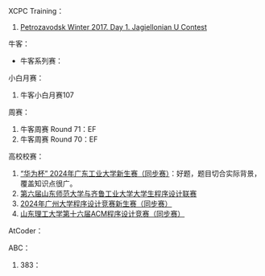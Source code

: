 

XCPC Training：

1. [Petrozavodsk Winter 2017. Day 1. Jagiellonian U Contest](https://qoj.ac/contest/1362?v=1) 



牛客：

- 牛客系列赛：

小白月赛：

1. 牛客小白月赛107

周赛：

1. 牛客周赛 Round 71：EF
2. 牛客周赛 Round 70：EF



高校校赛：
1. [“华为杯” 2024年广东工业大学新生赛（同步赛）](https://ac.nowcoder.com/acm/contest/97666)：好题，题目切合实际背景，覆盖知识点很广。
2. [第六届山东师范大学与齐鲁工业大学大学生程序设计联赛](https://ac.nowcoder.com/acm/contest/97908)
3. [2024年广州大学程序设计竞赛新生赛（同步赛）](https://ac.nowcoder.com/acm/contest/97487)
4. [山东理工大学第十六届ACM程序设计竞赛（同步赛）](https://ac.nowcoder.com/acm/contest/81509) 


    
AtCoder：

ABC：

1. 383：


